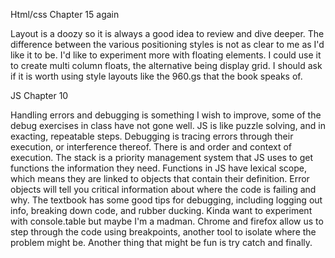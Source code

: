 Html/css Chapter 15 again

Layout is a doozy so it is always a good idea to review and dive deeper. The difference between the various positioning styles is not as clear to me as I'd like it to be. I'd like to experiment more with floating elements. I could use it to create multi column floats, the alternative being display grid. I should ask if it is worth using style layouts like the 960.gs that the book speaks of.

JS Chapter 10

Handling errors and debugging is something I wish to improve, some of the debug exercises in class have not gone well. JS is like puzzle solving, and in exacting, repeatable steps. Debugging is tracing errors through their execution, or interference thereof. There is and order and context of execution. The stack is a priority management system that JS uses to get functions the information they need. Functions in JS have lexical scope, which means they are linked to objects that contain their definition. Error objects will tell you critical information about where the code is failing and why. The textbook has some good tips for debugging, including logging out info, breaking down code, and rubber ducking. Kinda want to experiment with console.table but maybe I'm a madman. Chrome and firefox allow us to step through the code using breakpoints, another tool to isolate where the problem might be. Another thing that might be fun is try catch and finally.